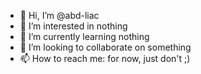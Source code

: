 - 👋 Hi, I’m @abd-liac
- 👀 I’m interested in nothing
- 🌱 I’m currently learning nothing
- 💞️ I’m looking to collaborate on something
- 📫 How to reach me: for now, just don't ;)

<!---
abd-liac/abd-liac is a ✨ special ✨ repository because its `README.md` (this file) appears on your GitHub profile.
You can click the Preview link to take a look at your changes.
--->
